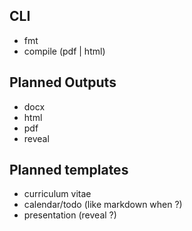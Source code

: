 ## CLI

- fmt
- compile (pdf | html)

## Planned Outputs

- docx
- html
- pdf
- reveal

## Planned templates

- curriculum vitae
- calendar/todo (like markdown when ?)
- presentation (reveal ?)
